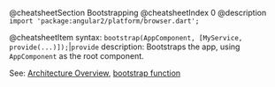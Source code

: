@cheatsheetSection
Bootstrapping
@cheatsheetIndex 0
@description
`import 'package:angular2/platform/browser.dart';`

@cheatsheetItem
syntax:
`bootstrap​(AppComponent, [MyService, provide(...)]);`|`provide`
description:
Bootstraps the app, using `AppComponent` as the root component.

See: [Architecture Overview](/angular/guide/architecture),
[bootstrap function](/angular/api/angular2.platform.browser/bootstrap)
